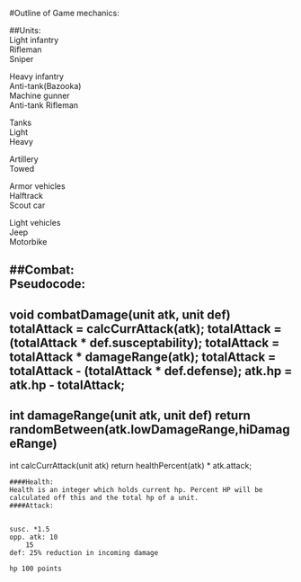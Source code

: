 #Outline of Game mechanics:  

##Units:  
Light infantry  
    Rifleman  
    Sniper  

Heavy infantry  
    Anti-tank(Bazooka)  
    Machine gunner  
    Anti-tank Rifleman  

Tanks  
    Light  
    Heavy  

Artillery  
    Towed  

Armor vehicles  
    Halftrack  
    Scout car  

Light vehicles  
    Jeep  
    Motorbike  

##Combat:  
Pseudocode:
-----------------
void combatDamage(unit atk, unit def)
    totalAttack = calcCurrAttack(atk);
    totalAttack = (totalAttack * def.susceptability); 
    totalAttack = totalAttack * damageRange(atk);
    totalAttack = totalAttack - (totalAttack * def.defense);
    atk.hp = atk.hp - totalAttack;
-----------------
int damageRange(unit atk, unit def)
    return randomBetween(atk.lowDamageRange,hiDamageRange)
----------------
int calcCurrAttack(unit atk)
    return healthPercent(atk) * atk.attack;

    ####Health:
    Health is an integer which holds current hp. Percent HP will be calculated off this and the total hp of a unit.
    ####Attack:
    

    susc. *1.5
    opp. atk: 10
        15
    def: 25% reduction in incoming damage
        
    hp 100 points
